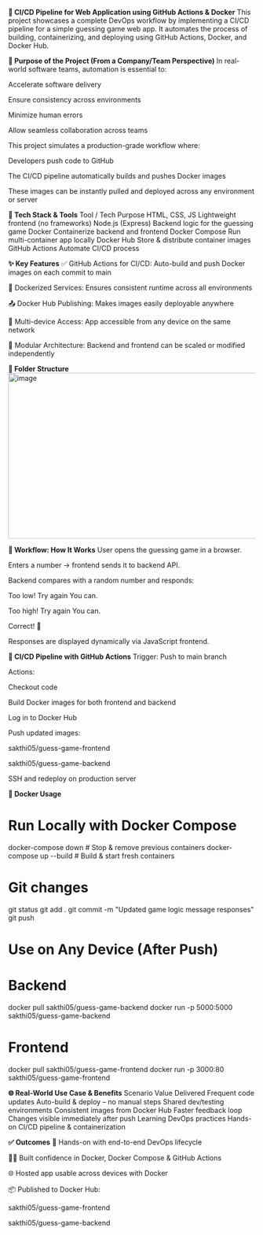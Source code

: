 **🚀 CI/CD Pipeline for Web Application using GitHub Actions & Docker**
This project showcases a complete DevOps workflow by implementing a CI/CD pipeline for a simple guessing game web app. It automates the process of building, containerizing, and deploying using GitHub Actions, Docker, and Docker Hub.

**🎯 Purpose of the Project (From a Company/Team Perspective)**
In real-world software teams, automation is essential to:

Accelerate software delivery

Ensure consistency across environments

Minimize human errors

Allow seamless collaboration across teams

This project simulates a production-grade workflow where:

Developers push code to GitHub

The CI/CD pipeline automatically builds and pushes Docker images

These images can be instantly pulled and deployed across any environment or server

**🧰 Tech Stack & Tools**
Tool / Tech	Purpose
HTML, CSS, JS	Lightweight frontend (no frameworks)
Node.js (Express)	Backend logic for the guessing game
Docker	Containerize backend and frontend
Docker Compose	Run multi-container app locally
Docker Hub	Store & distribute container images
GitHub Actions	Automate CI/CD process

**✨ Key Features**
✅ GitHub Actions for CI/CD: Auto-build and push Docker images on each commit to main

🐳 Dockerized Services: Ensures consistent runtime across all environments

📤 Docker Hub Publishing: Makes images easily deployable anywhere

🔄 Multi-device Access: App accessible from any device on the same network

🔧 Modular Architecture: Backend and frontend can be scaled or modified independently

**📂 Folder Structure**
<img width="678" height="337" alt="image" src="https://github.com/user-attachments/assets/c7c9cab1-12fb-4b34-9063-c01844d96db0" />

**🚀 Workflow: How It Works**
User opens the guessing game in a browser.

Enters a number → frontend sends it to backend API.

Backend compares with a random number and responds:

Too low! Try again You can.

Too high! Try again You can.

Correct! 🎉

Responses are displayed dynamically via JavaScript frontend.

**🧪 CI/CD Pipeline with GitHub Actions**
Trigger: Push to main branch

Actions:

Checkout code

Build Docker images for both frontend and backend

Log in to Docker Hub

Push updated images:

sakthi05/guess-game-frontend

sakthi05/guess-game-backend

SSH and redeploy on production server

**🐳 Docker Usage**
# Run Locally with Docker Compose
docker-compose down         # Stop & remove previous containers
docker-compose up --build   # Build & start fresh containers

# Git changes
git status
git add .
git commit -m "Updated game logic message responses"
git push

# Use on Any Device (After Push)
# Backend
docker pull sakthi05/guess-game-backend
docker run -p 5000:5000 sakthi05/guess-game-backend

# Frontend
docker pull sakthi05/guess-game-frontend
docker run -p 3000:80 sakthi05/guess-game-frontend

**🌐 Real-World Use Case & Benefits**
Scenario	Value Delivered
Frequent code updates	Auto-build & deploy – no manual steps
Shared dev/testing environments	Consistent images from Docker Hub
Faster feedback loop	Changes visible immediately after push
Learning DevOps practices	Hands-on CI/CD pipeline & containerization

**✅ Outcomes**
🚀 Hands-on with end-to-end DevOps lifecycle

👨‍💻 Built confidence in Docker, Docker Compose & GitHub Actions

🌐 Hosted app usable across devices with Docker

📦 Published to Docker Hub:

sakthi05/guess-game-frontend

sakthi05/guess-game-backend
